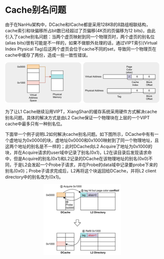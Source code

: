 # Cache别名问题

由于在NanHu架构中，DCache和ICache都是采用128KB的8路组相联结构，cache索引和块偏移所占bit数已经超过了页偏移(4K页的页偏移为12 bits)，由此引入了cache别名问题：当两个虚页映射到同一个物理页时，两个虚页的别名位(alias bits)很有可能是不一样的，如果不做额外处理的话，通过VIPT索引(Virtual Index Ptysical Tag)后这两个虚页会位于cache不同的set，导致同一个物理页在cache中缓存了两份，造成一些一致性错误。

![](../figs/huancun_cache_alias-1.jpg)

为了让L1 Cache继续沿用VIPT，XiangShan的缓存系统采用硬件方式解决cache别名问题。具体的解决方式是由L2 Cache保证一个物理块在上层的一个VIPT cache中最多只有一种别名位。

下面举一个例子说明L2如何解决cache别名问题。如下图所示，DCache中有有一个虚地址为0x0000的块，虚地址0x0000和0x1000映射到了同一个物理地址，且这两个地址的别名是不一样的；此时DCache向L2 Acquire了地址为0x1000的块，并在Acquire请求的user域中记录了别名(0x1)，L2在读目录后发现请求命中，但是Acquire的别名(0x1)和L2记录的DCache在该物理地址的别名(0x0)不同，于是L2会发起一个Probe子请求，并在Probe的data域中记录要probe下来的别名(0x0)；Probe子请求完成后，L2再将这个块返回给DCache，并将L2 client directory中的别名改为(0x1)。

<div align="center">
<img src="../figs/huancun_cache_alias-2.jpg" width=50%>
<div>